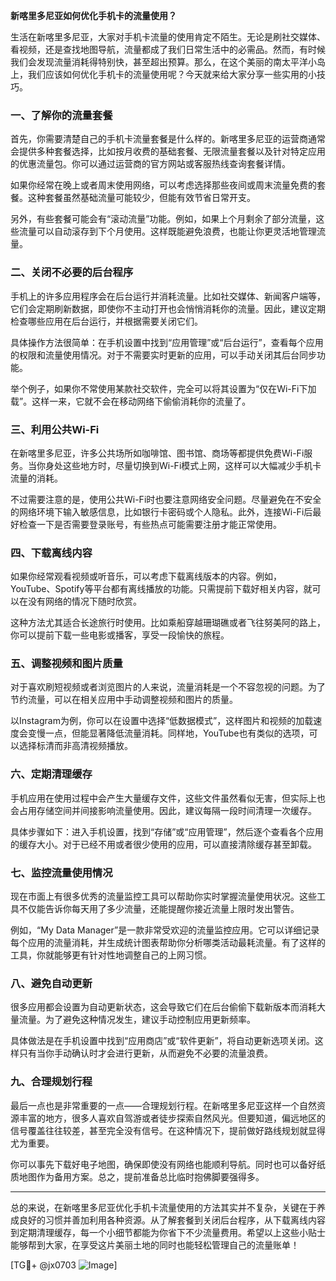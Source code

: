 **新喀里多尼亚如何优化手机卡的流量使用？**

生活在新喀里多尼亚，大家对手机卡流量的使用肯定不陌生。无论是刷社交媒体、看视频，还是查找地图导航，流量都成了我们日常生活中的必需品。然而，有时候我们会发现流量消耗得特别快，甚至超出预算。那么，在这个美丽的南太平洋小岛上，我们应该如何优化手机卡的流量使用呢？今天就来给大家分享一些实用的小技巧。

### 一、了解你的流量套餐

首先，你需要清楚自己的手机卡流量套餐是什么样的。新喀里多尼亚的运营商通常会提供多种套餐选择，比如按月收费的基础套餐、无限流量套餐以及针对特定应用的优惠流量包。你可以通过运营商的官方网站或客服热线查询套餐详情。

如果你经常在晚上或者周末使用网络，可以考虑选择那些夜间或周末流量免费的套餐。这种套餐虽然基础流量可能较少，但能有效节省日常开支。

另外，有些套餐可能会有“滚动流量”功能。例如，如果上个月剩余了部分流量，这些流量可以自动滚存到下个月使用。这样既能避免浪费，也能让你更灵活地管理流量。

### 二、关闭不必要的后台程序

手机上的许多应用程序会在后台运行并消耗流量。比如社交媒体、新闻客户端等，它们会定期刷新数据，即使你不主动打开也会悄悄消耗你的流量。因此，建议定期检查哪些应用在后台运行，并根据需要关闭它们。

具体操作方法很简单：在手机设置中找到“应用管理”或“后台运行”，查看每个应用的权限和流量使用情况。对于不需要实时更新的应用，可以手动关闭其后台同步功能。

举个例子，如果你不常使用某款社交软件，完全可以将其设置为“仅在Wi-Fi下加载”。这样一来，它就不会在移动网络下偷偷消耗你的流量了。

### 三、利用公共Wi-Fi

在新喀里多尼亚，许多公共场所如咖啡馆、图书馆、商场等都提供免费Wi-Fi服务。当你身处这些地方时，尽量切换到Wi-Fi模式上网，这样可以大幅减少手机卡流量的消耗。

不过需要注意的是，使用公共Wi-Fi时也要注意网络安全问题。尽量避免在不安全的网络环境下输入敏感信息，比如银行卡密码或个人隐私。此外，连接Wi-Fi后最好检查一下是否需要登录账号，有些热点可能需要注册才能正常使用。

### 四、下载离线内容

如果你经常观看视频或听音乐，可以考虑下载离线版本的内容。例如，YouTube、Spotify等平台都有离线播放的功能。只需提前下载好相关内容，就可以在没有网络的情况下随时欣赏。

这种方法尤其适合长途旅行时使用。比如乘船穿越珊瑚礁或者飞往努美阿的路上，你可以提前下载一些电影或播客，享受一段愉快的旅程。

### 五、调整视频和图片质量

对于喜欢刷短视频或者浏览图片的人来说，流量消耗是一个不容忽视的问题。为了节约流量，可以在相关应用中手动调整视频和图片的质量。

以Instagram为例，你可以在设置中选择“低数据模式”，这样图片和视频的加载速度会变慢一点，但能显著降低流量消耗。同样地，YouTube也有类似的选项，可以选择标清而非高清视频播放。

### 六、定期清理缓存

手机应用在使用过程中会产生大量缓存文件，这些文件虽然看似无害，但实际上也会占用存储空间并间接影响流量使用。因此，建议每隔一段时间清理一次缓存。

具体步骤如下：进入手机设置，找到“存储”或“应用管理”，然后逐个查看各个应用的缓存大小。对于已经不用或者很少使用的应用，可以直接清除缓存甚至卸载。

### 七、监控流量使用情况

现在市面上有很多优秀的流量监控工具可以帮助你实时掌握流量使用状况。这些工具不仅能告诉你每天用了多少流量，还能提醒你接近流量上限时发出警告。

例如，“My Data Manager”是一款非常受欢迎的流量监控应用。它可以详细记录每个应用的流量消耗，并生成统计图表帮助你分析哪类活动最耗流量。有了这样的工具，你就能够更有针对性地调整自己的上网习惯。

### 八、避免自动更新

很多应用都会设置为自动更新状态，这会导致它们在后台偷偷下载新版本而消耗大量流量。为了避免这种情况发生，建议手动控制应用更新频率。

具体做法是在手机设置中找到“应用商店”或“软件更新”，将自动更新选项关闭。这样只有当你手动确认时才会进行更新，从而避免不必要的流量浪费。

### 九、合理规划行程

最后一点也是非常重要的一点——合理规划行程。在新喀里多尼亚这样一个自然资源丰富的地方，很多人喜欢自驾游或者徒步探索自然风光。但要知道，偏远地区的信号覆盖往往较差，甚至完全没有信号。在这种情况下，提前做好路线规划就显得尤为重要。

你可以事先下载好电子地图，确保即使没有网络也能顺利导航。同时也可以备好纸质地图作为备用方案。总之，提前准备总比临时抱佛脚要强得多。

---

总的来说，在新喀里多尼亚优化手机卡流量使用的方法其实并不复杂，关键在于养成良好的习惯并善加利用各种资源。从了解套餐到关闭后台程序，从下载离线内容到定期清理缓存，每一个小细节都能为你省下不少流量费用。希望以上这些小贴士能够帮到大家，在享受这片美丽土地的同时也能轻松管理自己的流量账单！

[TG💪+ @jx0703 ![Image](https://github.com/user-attachments/assets/dbca1d08-cadb-493c-b0ec-ad6f7a83f270)]
